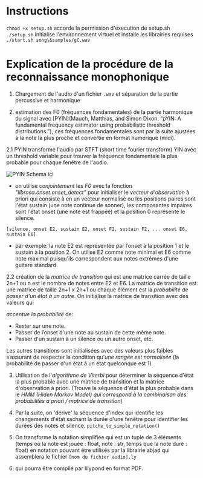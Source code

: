 # Instructions
`chmod +x setup.sh` accorde la permission d'execution de setup.sh
`./setup.sh` initialise l'environnement virtuel et installe les librairies requises
`./start.sh song\&samples/gC.wav  `

# Explication de la procédure de la reconnaissance monophonique
1. Chargement de l'audio d'un fichier `.wav` et séparation de la partie percussive et harmonique

2. estimation des F0 (fréquences fondamentales) de la partie harmonique du signal avec [PYIN](Mauch, Matthias, and Simon Dixon. “pYIN: A fundamental frequency estimator using probabilistic threshold distributions.”), ces fréquences fondamentales sont par la suite ajustées à la note la plus proche et convertie en format numérique (midi).

2.1 PYIN transforme l'audio par STFT (short time fourier transform) YIN avec un threshold variable pour trouver la fréquence fondamentale la plus probable pour chaque fenêtre de l'audio.

![PYIN Schema içi](https://github.com/craqu/GPH-3001/blob/main/Notes/images/pyin.png?raw=true)

  - on utilise *conjointement* les *F0* avec la fonction *"librosa.onset.onset_detect"* pour initialiser le *vecteur d'observation* à priori qui consiste à en un vecteur normalisé ou les positions paires sont l'état sustain (une note continue de sonner), les composantes impaires sont l'état onset (une note est frappée) et la position 0 représente le silence.

  `[silence, onset E2, sustain E2, onset F2, sustain F2, ... onset E6, sustain E6]`

  - par exemple: la note E2 est représentée par l’onset à la position 1 et le sustain à la position 2. On utilise E2 comme note minimal et E6 comme note maximal puisqu'ils correspondent aux notes extrêmes d'une guitare standard.

2.2 création de la *matrice de transition* qui est une matrice carrée de taille 2n+1 ou n est le nombre de notes entre E2 et E6. La matrice de transition est une matrice de taille 2n+1 x 2n+1 ou chaque élément est la *probabilité de passer d'un état à un autre*. On initialise la matrice de transition avec des valeurs qui

*accentue la probabilité* de:
  - Rester sur une note.
  - Passer de l’onset d'une note au sustain de cette même note.
  - Passer d'un sustain à un silence ou un autre onset, etc.

Les autres transitions sont initialisées avec des valeurs plus faibles s’assurant de respecter la condition qu'*une rangée est normalisée* (la probabilité de passer d'un état à un état quelconque est 1).

3.  Utilisation de l'*algorithme de Viterbi* pour déterminer la séquence d'état la plus probable avec une matrice de transition et la matrice d'observation à priori. (Trouve la séquence d'état la plus probable dans le *HMM (Hiden Markov Model) qui correspond à la combinaison des probabilités à priori / matrice de transition*)

4.  Par la suite, on 'dérive' la séquence d'index qui identifie les changements d'état sachant la durée d'une fenêtre pour identifier les durées des notes et silence. `pitche_to_simple_notation()`


5. On transforme la notation simplifiée qui est un tuple de 3 éléments (temps où la note est jouée : float, note : str, temps que la note dure : float) en notation pouvant être utilisés par la librairie abjad qui assemblera le fichier `[nom du fichier audio].ly`

6. qui pourra être compilé par lilypond en format PDF.
